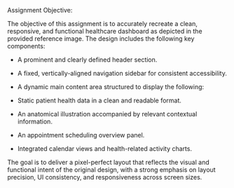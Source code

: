 Assignment Objective:

The objective of this assignment is to accurately recreate a clean, responsive, and functional healthcare dashboard as depicted in the provided reference image. The design includes the following key components:

* A prominent and clearly defined header section.

* A fixed, vertically-aligned navigation sidebar for consistent accessibility.

* A dynamic main content area structured to display the following:

* Static patient health data in a clean and readable format.

* An anatomical illustration accompanied by relevant contextual information.

* An appointment scheduling overview panel.

* Integrated calendar views and health-related activity charts.

The goal is to deliver a pixel-perfect layout that reflects the visual and functional intent of the original design, with a strong emphasis on layout precision, UI consistency, and responsiveness across screen sizes.
